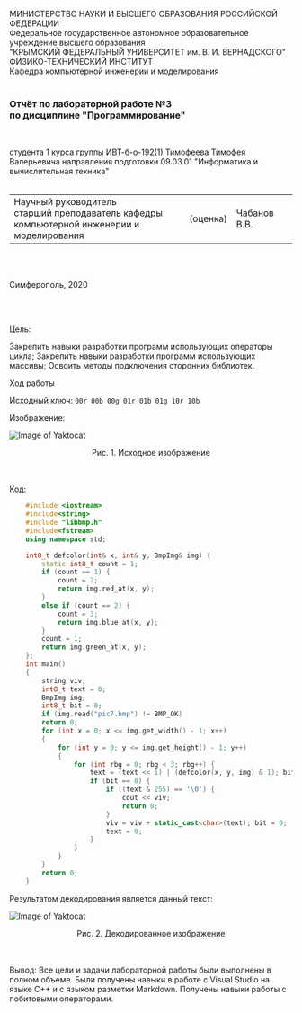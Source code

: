 МИНИСТЕРСТВО НАУКИ  И ВЫСШЕГО ОБРАЗОВАНИЯ РОССИЙСКОЙ ФЕДЕРАЦИИ  
Федеральное государственное автономное образовательное учреждение высшего образования  
"КРЫМСКИЙ ФЕДЕРАЛЬНЫЙ УНИВЕРСИТЕТ им. В. И. ВЕРНАДСКОГО"  
ФИЗИКО-ТЕХНИЧЕСКИЙ ИНСТИТУТ  
Кафедра компьютерной инженерии и моделирования
<br/><br/>

### Отчёт по лабораторной работе №3<br/> по дисциплине "Программирование"
<br/>

студента 1 курса группы ИВТ-б-о-192(1)
Тимофеева Тимофея Валерьевича
направления подготовки 09.03.01 "Информатика и вычислительная техника"  
<br/>

<table>
<tr><td>Научный руководитель<br/> старший преподаватель кафедры<br/> компьютерной инженерии и моделирования</td>
<td>(оценка)</td>
<td>Чабанов В.В.</td>
</tr>
</table>
<br/><br/>

Симферополь, 2020

<br/><br/>


Цель:

Закрепить навыки разработки программ использующих операторы цикла;
Закрепить навыки разработки программ использующих массивы;
Освоить методы подключения сторонних библиотек.


Ход работы

Исходный ключ: ``` 00r 00b 00g 01r 01b 01g 10r 10b ``` 

Изображение:

![Image of Yaktocat](https://raw.githubusercontent.com/valeti00/labrab/master/labrab3/pict/pic7.bmp) 
<center>Рис. 1. Исходное изображение</center>
<br/><br/>

Код: 
```cpp
    #include <iostream>
    #include<string>
    #include "libbmp.h"
    #include<fstream>
    using namespace std;

    int8_t defcolor(int& x, int& y, BmpImg& img) {
	    static int8_t count = 1;
	    if (count == 1) {
		    count = 2;
		    return img.red_at(x, y);
	    }
	    else if (count == 2) {
		    count = 3;
		    return img.blue_at(x, y);
	    }
	    count = 1;
	    return img.green_at(x, y);
    };
    int main()
    {
	    string viv;
	    int8_t text = 0;
	    BmpImg img;
	    int8_t bit = 0;
	    if (img.read("pic7.bmp") != BMP_OK)
	    return 0; 
	    for (int x = 0; x <= img.get_width() - 1; x++)
	    {
		    for (int y = 0; y <= img.get_height() - 1; y++)
		    {
			    for (int rbg = 0; rbg < 3; rbg++) {
				    text = (text << 1) | (defcolor(x, y, img) & 1); bit++;
				    if (bit == 8) {
					    if ((text & 255) == '\0') {
						    cout << viv;
						    return 0;
					    }
					    viv = viv + static_cast<char>(text); bit = 0;
					    text = 0;
				    }
			    }
		    }
	    }
	    return 0;
    }
```

Результатом декодирования является данный текст:

![Image of Yaktocat](https://github.com/valeti00/labrab/blob/master/labrab3/pict/VsDebugConsole_R92nJIPoYh.png?raw=true) 
<center>Рис. 2. Декодированное изображение</center>
<br/><br/>


Вывод: Все цели и задачи лабораторной работы были выполнены в полном объеме. Были получены навыки в работе с Visual Studio на языке C++ и с языком разметки Markdown. Получены навыки работы с побитовыми операторами.

